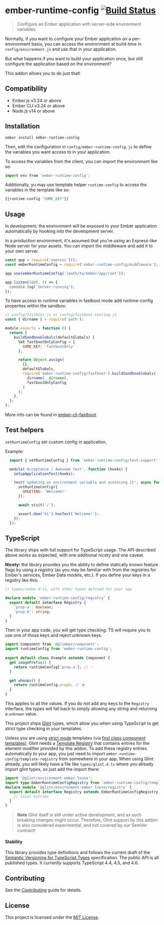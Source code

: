 ember-runtime-config [![Build Status](https://github.com/alexlafroscia/ember-runtime-config/actions/workflows/ci.yml/badge.svg)](https://github.com/alexlafroscia/ember-runtime-config/actions/workflows/ci.yml)
==============================================================================

> Configure an Ember application with server-side environment variables

Normally, if you want to configure your Ember application on a per-environment basis, you can access the environment at build-time in `config/environment.js` and use that in your application.

But what happens if you want to build your application once, but still configure the application based on the environment?

This addon allows you to do just that!


Compatibility
------------------------------------------------------------------------------

* Ember.js v3.24 or above
* Ember CLI v3.24 or above
* Node.js v14 or above


Installation
------------------------------------------------------------------------------

```
ember install ember-runtime-config
```

Then, edit the configuration in `config/ember-runtime-config.js` to define the variables you want access to in your application.

To access the variables from the client, you can import the environment like so:

```javascript
import env from 'ember-runtime-config';
```

Additionally, yu may use template helper `runtime-config` to access the variables in the template like so:

```handlebars
{{runtime-config "SOME_KEY"}}
```


Usage
------------------------------------------------------------------------------

In development, the environment will be exposed to your Ember application automatically by hooking into the development server.

In a production environment, it's assumed that you're using an Express-like Node server for your assets. You can import the middleware and add it to your own server.

```javascript
const app = require('express')();
const emberRuntimeConfig = require('ember-runtime-config/middleware');

app.use(emberRuntimeConfig('/path/to/ember/app/root'));

app.listen(3000, () => {
  console.log('Server running');
});
```

To have access to runtime variables in fastboot mode add runtime-config properties within the sandbox:

```javascript
// config/fastboot.js or config/fastboot-testing.js
const { dirname } = require('path');

module.exports = function () {
  return {
    buildSandboxGlobals(defaultGlobals) {
      let fastbootOnlyConfig = {
        SOME_KEY: 'fastbootOnly'
      };

      return Object.assign(
        {},
        defaultGlobals,
        require('ember-runtime-config/fastboot').buildSandboxGlobals(
          dirname(__dirname),
          fastbootOnlyConfig
        )
      );
    },
  };
};
```

More info can be found in [ember-cli-fastboot](https://github.com/ember-fastboot/ember-cli-fastboot/tree/master/packages/fastboot#usage).

Test helpers
------------------------------------------------------------------------------
```setRuntimeConfig``` set custom config in application.

Example:
```javascript
  import { setRuntimeConfig } from 'ember-runtime-config/test-support';

  module('Acceptance | Awesome test', function (hooks) {
    setupApplicationTest(hooks);

    test('updating an environment variable and accessing it', async function (assert) {
      setRuntimeConfig({
        GREETING: 'Welcome!'
      });

      await visit('/');

      assert.dom('h1').hasText('Welcome!');
    });
  });
```

TypeScript
------------------------------------------------------------------------------

The library ships with full support for TypeScript usage.
The API described above works as expected, with one additional nicety and one caveat.

**Nicety:** the library provides you the ability to define statically known
feature flags by using a *registry* (as you may be familiar with from the registries
for Ember's services, Ember Data models, etc.). If you define your keys in a registry like this:

```ts
// types/index.d.ts, with other types defined for your app

declare module 'ember-runtime-config/registry' {
  export default interface Registry {
    'prop-a': boolean;
    'prop-b': string;
  }
}
```

Then in your app code, you will get type checking: TS will require you to use
one of those keys and reject unknown keys.

```ts
import Component from '@glimmer/component';
import runtimeConfig from 'ember-runtime-config';
 
export default class Example extends Component {
  get imagePrefix() {
    return runtimeConfig['prop-a']; // ✅
  }

  get whoops() {
    return runtimeConfig.propX; // ❌
  }
}
```

This applies to all the values. If you do *not* add any keys to the `Registry` interface,
the types will fall back to simply allowing any string and returning a `unknown` value.

This project ships [Glint](https://github.com/typed-ember/glint) types,
which allow you when using TypeScript to get strict type checking in your templates.

Unless you are using [strict mode](http://emberjs.github.io/rfcs/0496-handlebars-strict-mode.html) templates
(via [first class component templates](http://emberjs.github.io/rfcs/0779-first-class-component-templates.html)),
Glint needs a [Template Registry](https://typed-ember.gitbook.io/glint/using-glint/ember/template-registry)
that contains entries for the element modifier provided by this addon.
To add these registry entries automatically to your app, you just need to import `ember-runtime-config/template-registry`
from somewhere in your app. When using Glint already, you will likely have a file like
`types/glint.d.ts` where you already import glint types, so just add the import there:

 ```ts
 import '@glint/environment-ember-loose';
 import type EmberRuntimeConfigRegistry from 'ember-runtime-config/template-registry';
 declare module '@glint/environment-ember-loose/registry' {
   export default interface Registry extends EmberRuntimeConfigRegistry, /* other addon registries */ {
     // local entries
   }
 }
 ```

> **Note** Glint itself is still under active development, and as such breaking changes might occur.
> Therefore, Glint support by this addon is also considered experimental, and not covered by our SemVer contract!

#### Stability

This library provides type definitions and follows the current draft of the
[Semantic Versioning for TypeScript Types](https://www.semver-ts.org) specification.
The public API is all published types. It currently supports TypeScript 4.4, 4.5, and 4.6.

Contributing
------------------------------------------------------------------------------

See the [Contributing](CONTRIBUTING.md) guide for details.


License
------------------------------------------------------------------------------

This project is licensed under the [MIT License](LICENSE.md).
